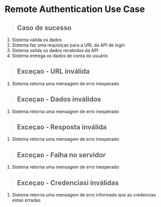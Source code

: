 # Remote Authentication Use Case

> ## Caso de sucesso
1. Sistema valida os dados
2. Sistema faz uma requisiçao para a URL da API de login
3. Sistema valida os dados recebidos da API
4. Sistema entrega os dados de conta do usuário

> ## Exceçao - URL inválida
1. Sistema retorna uma mensagem de erro inesperado

> ## Exceçao - Dados inválidos
1. Sistema retorna uma mensagem de erro inesperado

> ## Exceçao - Resposta inválida
1. Sistema retorna uma mensagem de erro inesperado 

> ## Exceçao - Falha no servidor 
1. Sistema retorna uma mensagem de erro inesperado

> ## Exceçao - Credenciasi inválidas
1. Sistema retorna uma mensagem de erro informado que as credencias estao erradas